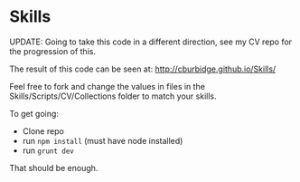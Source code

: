 # Skills

UPDATE: Going to take this code in a different direction, see my CV repo for the progression of this. 

The result of this code can be seen at: 
http://cburbidge.github.io/Skills/ 

Feel free to fork and change the values in files in the Skills/Scripts/CV/Collections folder to match your skills.

To get going:

- Clone repo
- run `npm install` (must have node installed)
- run `grunt dev`

That should be enough.


